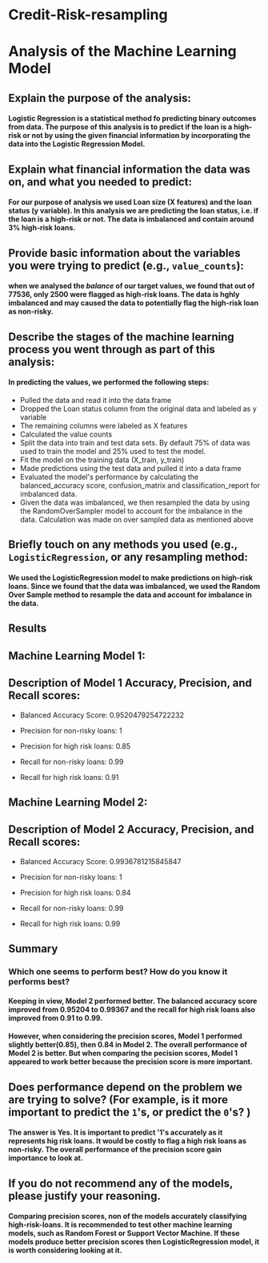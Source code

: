 # Credit-Risk-resampling

# Analysis of the Machine Learning Model


## Explain the purpose of the analysis: 
#### Logistic Regression is a statistical method fo predicting binary outcomes from data. The purpose of this analysis is to predict if the loan is a high-risk or not by using the given financial information by incorporating the data into the Logistic Regression Model.

## Explain what financial information the data was on, and what you needed to predict:
#### For our purpose of analysis we used Loan size (X features) and the  loan status (y variable). In this analysis we are predicting the loan status, i.e. if the loan is a high-risk or not. The data is imbalanced and contain around 3% high-risk loans.

## Provide basic information about the variables you were trying to predict (e.g., `value_counts`):
#### when we analysed the *balance* of our target values, we found that out of 77536, only 2500 were flagged as high-risk loans. The data is hghly imbalanced and  may caused the data to potentially flag the high-risk loan as non-risky.

##  Describe the stages of the machine learning process you went through as part of this analysis:
#### In predicting the values, we performed the following steps:
* Pulled the data and read it into the data frame
* Dropped the Loan status column from the original data and labeled as y variable
* The remaining columns were labeled as X features
* Calculated the value counts
* Split the data into train and test data sets. By default 75% of data was used to train the model and 25% used to test the model.
* Fit the model on the training data (X_train, y_train)
* Made predictions using the test data and pulled it into a data frame
* Evaluated the model's performance by calculating the balanced_accuracy score, confusion_matrix and classification_report for imbalanced data.
* Given the data was imbalanced, we then resampled the data by using the RandomOverSampler model to account for the imbalance in the data. Calculation was made on over sampled data as mentioned above

## Briefly touch on any methods you used (e.g., `LogisticRegression`, or any resampling method:
#### We used the LogisticRegression model to make predictions on high-risk loans. Since we found that the data was imbalanced, we used the Random Over Sample method to resample the data and account for imbalance in the data.

## Results

## Machine Learning Model 1:
## Description of Model 1 Accuracy, Precision, and Recall scores:

* Balanced Accuracy Score: 0.9520479254722232
* Precision for non-risky loans: 1
* Precision for high risk loans: 0.85 

* Recall for non-risky loans: 0.99
* Recall for high risk loans: 0.91

## Machine Learning Model 2:
## Description of Model 2 Accuracy, Precision, and Recall scores:

* Balanced Accuracy Score: 0.9936781215845847
* Precision for non-risky loans: 1
* Precision for high risk loans: 0.84

* Recall for non-risky loans: 0.99
* Recall for high risk loans: 0.99

## Summary

### Which one seems to perform best? How do you know it performs best?
#### Keeping in view, Model 2 performed better. The balanced accuracy score improved from 0.95204 to 0.99367 and the recall for high risk loans also improved from 0.91 to 0.99. 
#### However, when considering the precision scores, Model 1 performed slightly better(0.85), then 0.84 in Model 2. The overall performance of Model 2 is better.  But when comparing the pecision scores, Model 1 appeared to work better because the precision score is more important.


## Does performance depend on the problem we are trying to solve? (For example, is it more important to predict the `1`'s, or predict the `0`'s? )
#### The answer is Yes. It is important to predict '1's  accurately as it represents hig risk loans. It would be costly to flag a high risk loans as non-risky. The overall performance of the precision score gain importance to  look at.

## If you do not recommend any of the models, please justify your reasoning.
#### Comparing precision scores, non of the models accurately classifying high-risk-loans. It is recommended to test other machine learning models, such as Random Forest or Support Vector Machine. If these models produce better precision scores then LogisticRegression model, it is worth considering looking at it.

 



